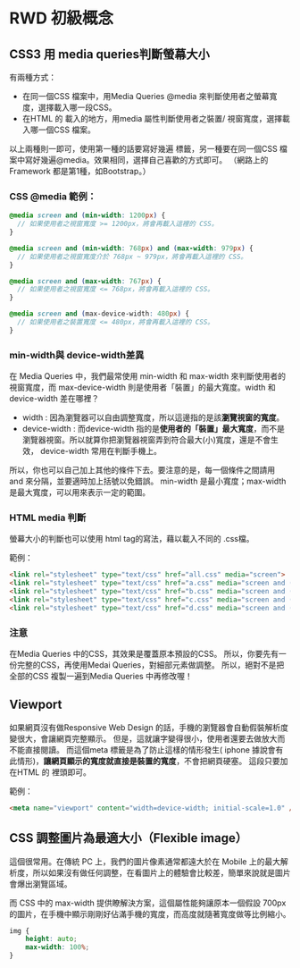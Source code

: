# RWD 初級概念

## CSS3 用 media queries判斷螢幕大小

有兩種方式：

- 在同一個CSS 檔案中，用Media Queries @media 來判斷使用者之螢幕寬度，選擇載入哪一段CSS。
- 在HTML 的 <link> 載入的地方，用media 屬性判斷使用者之裝置/ 視窗寬度，選擇載入哪一個CSS 檔案。

以上兩種則一即可，使用第一種的話要寫好幾遍<link> 標籤，另一種要在同一個CSS 檔案中寫好幾遍@media。效果相同，選擇自己喜歡的方式即可。 （網路上的Framework 都是第1種，如Bootstrap。）

### CSS @media 範例：

```scss
@media screen and (min-width: 1200px) { 
  // 如果使用者之視窗寬度 >= 1200px，將會再載入這裡的 CSS。 
}

@media screen and (min-width: 768px) and (max-width: 979px) { 
  // 如果使用者之視窗寬度介於 768px ~ 979px，將會再載入這裡的 CSS。 
}

@media screen and (max-width: 767px) { 
  // 如果使用者之視窗寬度 <= 768px，將會再載入這裡的 CSS。 
}

@media screen and (max-device-width: 480px) { 
  // 如果使用者之裝置寬度 <= 480px，將會再載入這裡的 CSS。 
}

```

### min-width與 device-width差異

在 Media Queries 中，我們最常使用 min-width 和 max-width 來判斷使用者的視窗寬度，而 max-device-width 則是使用者「裝置」的最大寬度。width 和 device-width 差在哪裡？

- width : 因為瀏覽器可以自由調整寬度，所以這邊指的是該**瀏覽視窗的寬度**。
- device-width : 而device-width 指的是**使用者的「裝置」最大寬度**，而不是瀏覽器視窗。所以就算你把瀏覽器視窗弄到符合最大(小)寬度，還是不會生效， device-width 常用在判斷手機上。

所以，你也可以自己加上其他的條件下去。要注意的是，每一個條件之間請用 and 來分隔，並要適時加上括號以免錯誤。 min-width 是最小寬度；max-width 是最大寬度，可以用來表示一定的範圍。

### HTML media 判斷

螢幕大小的判斷也可以使用 html tag的寫法，藉以載入不同的 .css檔。

範例：

```html
<link rel="stylesheet" type="text/css" href="all.css" media="screen">
<link rel="stylesheet" type="text/css" href="a.css" media="screen and (max-width: 767px)">
<link rel="stylesheet" type="text/css" href="b.css" media="screen and (min-width: 768px) and (max-width: 979px)">
<link rel="stylesheet" type="text/css" href="c.css" media="screen and (min-width: 1200px)">
<link rel="stylesheet" type="text/css" href="d.css" media="screen and (max-device-width: 480px)">
```



### 注意

在Media Queries 中的CSS，其效果是覆蓋原本預設的CSS。 所以，你要先有一份完整的CSS，再使用Medai Queries，對細部元素做調整。 所以，絕對不是把全部的CSS 複製一遍到Media Queries 中再修改喔！



## Viewport 

如果網頁沒有做Responsive Web Design 的話，手機的瀏覽器會自動假裝解析度變很大，會讓網頁完整顯示。 但是，這就讓字變得很小，使用者還要去做放大而不能直接閱讀。 而這個meta 標籤是為了防止這樣的情形發生( iphone 據說會有此情形)，**讓網頁顯示的寬度就直接是裝置的寬度**，不會把網頁硬塞。 這段只要加在HTML 的 <head> 裡頭即可。

範例：

```html
<meta name="viewport" content="width=device-width; initial-scale=1.0" />
```





## 	CSS 調整圖片為最適大小（Flexible image）

這個很常用。在傳統 PC 上，我們的圖片像素通常都遠大於在 Mobile 上的最大解析度，所以如果沒有做任何調整，在看圖片上的體驗會比較差，簡單來說就是圖片會爆出瀏覽區域。

而 CSS 中的 max-width 提供瞭解決方案，這個屬性能夠讓原本一個假設 700px 的圖片，在手機中顯示剛剛好佔滿手機的寬度，而高度就隨著寬度做等比例縮小。

```css
img {
    height: auto;
    max-width: 100%;
}
```

 